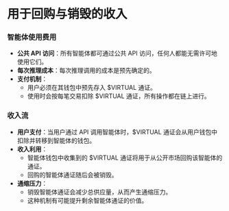 # 用于回购与销毁的收入

### 智能体使用费用

- **公共 API 访问**：所有智能体都可通过公共 API 访问，任何人都能无需许可地使用它们。
- **每次推理成本**：每次推理调用的成本是预先确定的。
- **支付机制**：
  - 用户必须在其钱包中预先存入 $VIRTUAL 通证。
  - 使用时会按每笔交易扣除 $VIRTUAL 通证，所有操作都在链上进行。

### 收入流

- **用户支付**：当用户通过 API 调用智能体时，$VIRTUAL 通证会从用户钱包中扣除并转移到智能体的钱包。
- **收入利用**：
  - 智能体钱包中收集到的 $VIRTUAL 通证将用于从公开市场回购该智能体的通证。
  - 回购的智能体通证随后会被销毁。
- **通缩压力**：
  - 销毁智能体通证会减少总供应量，从而产生通缩压力。
  - 这种机制有可能提升剩余智能体通证的价值。
